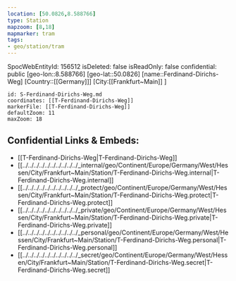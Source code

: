 ```yaml
---
location: [50.0826,8.588766]
type: Station 
mapzoom: [8,18] 
mapmarker: tram 
tags:
- geo/station/tram
---
```

SpocWebEntityId: 156512
isDeleted: false
isReadOnly: false
confidential: public
[geo-lon::8.588766]
[geo-lat::50.0826]
[name::Ferdinand-Dirichs-Weg]
[Country::[[Germany]]]
[City:[[Frankfurt~Main]] ]


```leaflet
id: S-Ferdinand-Dirichs-Weg.md
coordinates: [[T-Ferdinand-Dirichs-Weg]]
markerFile: [[T-Ferdinand-Dirichs-Weg]]
defaultZoom: 11 
maxZoom: 18
```


## Confidential Links & Embeds: 
- [[T-Ferdinand-Dirichs-Weg|T-Ferdinand-Dirichs-Weg]] 
- [[../../../../../../../../../../_internal/geo/Continent/Europe/Germany/West/Hessen/City/Frankfurt~Main/Station/T-Ferdinand-Dirichs-Weg.internal|T-Ferdinand-Dirichs-Weg.internal]] 
- [[../../../../../../../../../../_protect/geo/Continent/Europe/Germany/West/Hessen/City/Frankfurt~Main/Station/T-Ferdinand-Dirichs-Weg.protect|T-Ferdinand-Dirichs-Weg.protect]] 
- [[../../../../../../../../../../_private/geo/Continent/Europe/Germany/West/Hessen/City/Frankfurt~Main/Station/T-Ferdinand-Dirichs-Weg.private|T-Ferdinand-Dirichs-Weg.private]] 
- [[../../../../../../../../../../_personal/geo/Continent/Europe/Germany/West/Hessen/City/Frankfurt~Main/Station/T-Ferdinand-Dirichs-Weg.personal|T-Ferdinand-Dirichs-Weg.personal]] 
- [[../../../../../../../../../../_secret/geo/Continent/Europe/Germany/West/Hessen/City/Frankfurt~Main/Station/T-Ferdinand-Dirichs-Weg.secret|T-Ferdinand-Dirichs-Weg.secret]] 
